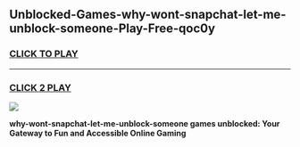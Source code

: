 
## Unblocked-Games-why-wont-snapchat-let-me-unblock-someone-Play-Free-qoc0y
<h3>
<a href="https://premium76.site?title=why-wont-snapchat-let-me-unblock-someone&ref=21A">CLICK TO PLAY</a></h3>
<hr>

<h3>
<a href="https://premium76.site?title=why-wont-snapchat-let-me-unblock-someone&ref=21A">CLICK 2 PLAY</a>
  
</h3>

<a href="https://premium76.site?title=why-wont-snapchat-let-me-unblock-someone&ref=21A"><img src="https://clearcache.store/games.png"></a>


**why-wont-snapchat-let-me-unblock-someone games unblocked: Your Gateway to Fun and Accessible Online Gaming**
